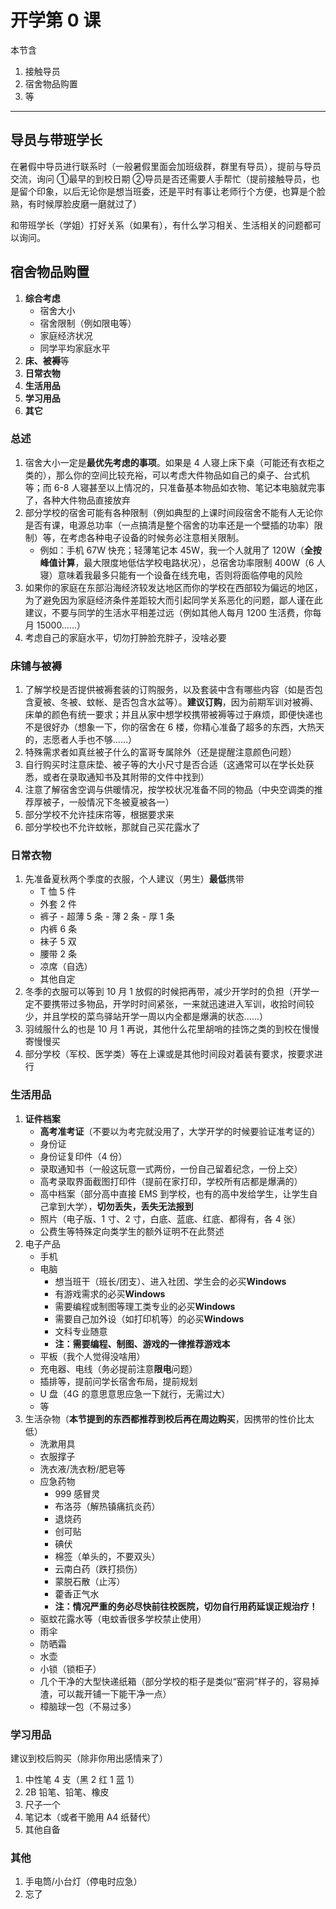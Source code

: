 # 开学第 0 课

本节含

1. 接触导员
2. 宿舍物品购置
3. 等

---

## 导员与带班学长

在暑假中导员进行联系时（一般暑假里面会加班级群，群里有导员），提前与导员交流，询问
➀最早的到校日期
②导员是否还需要人手帮忙（提前接触导员，也是留个印象，以后无论你是想当班委，还是平时有事让老师行个方便，也算是个脸熟，有时候厚脸皮磨一磨就过了）

和带班学长（学姐）打好关系（如果有），有什么学习相关、生活相关的问题都可以询问。

## 宿舍物品购置

1. **综合考虑**
     - 宿舍大小
     - 宿舍限制（例如限电等）
     - 家庭经济状况
     - 同学平均家庭水平
2. **床、被褥**等
3. **日常衣物**
4. **生活用品**
5. **学习用品**
6. **其它**

### 总述

1. 宿舍大小一定是**最优先考虑的事项**。如果是 4 人寝上床下桌（可能还有衣柜之类的），那么你的空间比较充裕，可以考虑大件物品如自己的桌子、台式机等；而 6-8 人寝甚至以上情况的，只准备基本物品如衣物、笔记本电脑就完事了，各种大件物品直接放弃
2. 部分学校的宿舍可能有各种限制（例如典型的上课时间段宿舍不能有人无论你是否有课，电源总功率（一点搞清是整个宿舍的功率还是一个壁插的功率）限制）等，在考虑各种电子设备的时候务必注意相关限制。
     - 例如：手机 67W 快充；轻薄笔记本 45W，我一个人就用了 120W（**全按峰值计算**，最大限度地低估学校电路状况），总宿舍功率限制 400W（6 人寝）意味着我最多只能有一个设备在线充电，否则将面临停电的风险
3. 如果你的家庭在东部沿海经济较发达地区而你的学校在西部较为偏远的地区，为了避免因为家庭经济条件差距较大而引起同学关系恶化的问题，鄙人谨在此建议，不要与同学的生活水平相差过远（例如其他人每月 1200 生活费，你每月 15000……）
4. 考虑自己的家庭水平，切勿打肿脸充胖子，没啥必要

### 床铺与被褥

1. 了解学校是否提供被褥套装的订购服务，以及套装中含有哪些内容（如是否包含夏被、冬被、蚊帐、是否包含水盆等）。**建议订购**，因为前期军训对被褥、床单的颜色有统一要求；并且从家中想学校携带被褥等过于麻烦，即便快递也不是很好办（想象一下，你的宿舍在 6 楼，你精心准备了超多的东西，大热天的，志愿者人手也不够……）
2. 特殊需求者如真丝被子什么的富哥专属除外（还是提醒注意颜色问题）
3. 自行购买时注意床垫、被子等的大小尺寸是否合适（这通常可以在学长处获悉，或者在录取通知书及其附带的文件中找到）
4. 注意了解宿舍空调与供暖情况，按学校状况准备不同的物品（中央空调类的推荐厚被子，一般情况下冬被夏被各一）
5. 部分学校不允许挂床帘等，根据要求来
6. 部分学校也不允许蚊帐，那就自己买花露水了

### 日常衣物

1. 先准备夏秋两个季度的衣服，个人建议（男生）**最低**携带
     - T 恤 5 件
     - 外套 2 件
     - 裤子
            - 超薄 5 条
            - 薄 2 条
            - 厚 1 条
     - 内裤 6 条
     - 袜子 5 双
     - 腰带 2 条
     - 凉席（自选）
     - 其他自定
2. 冬季的衣服可以等到 10 月 1 放假的时候把再带，减少开学时的负担（开学一定不要携带过多物品，开学时时间紧张，一来就迅速进入军训，收拾时间较少，并且学校的菜鸟驿站开学一周以内全都是爆满的状态……）
3. 羽绒服什么的也是 10 月 1 再说，其他什么花里胡哨的挂饰之类的到校在慢慢寄慢慢买
4. 部分学校（军校、医学类）等在上课或是其他时间段对着装有要求，按要求进行

### 生活用品

1. **证件档案**
    - **高考准考证**（不要以为考完就没用了，大学开学的时候要验证准考证的）
    - 身份证
    - 身份证复印件（4 份）
    - 录取通知书（一般这玩意一式两份，一份自己留着纪念，一份上交）
    - 高考录取界面截图打印件（提前在家打印，学校所有店都是爆满的）
    - 高中档案（部分高中直接 EMS 到学校，也有的高中发给学生，让学生自己拿到大学），**切勿丢失，丢失无法报到**
    - 照片（电子版、1 寸、2 寸，白底、蓝底、红底、都得有，各 4 张）
    - 公费生等特殊定向类学生的额外证明不在此赘述
2. 电子产品
    - 手机
    - 电脑
        - 想当班干（班长/团支）、进入社团、学生会的必买**Windows**
        - 有游戏需求的必买**Windows**
        - 需要编程或制图等理工类专业的必买**Windows**
        - 需要自己加外设（如打印机等）的必买**Windows**
        - 文科专业随意
        - **注：需要编程、制图、游戏的一律推荐游戏本**
    - 平板（我个人觉得没啥用）
    - 充电器、电线（务必提前注意**限电**问题）
    - 插排等，提前问学长宿舍布局，提前规划
    - U 盘（4G 的意思意思应急一下就行，无需过大）
    - 等
3. 生活杂物（**本节提到的东西都推荐到校后再在周边购买**，因携带的性价比太低）
    - 洗漱用具
    - 衣服撑子
    - 洗衣液/洗衣粉/肥皂等
    - 应急药物
        - 999 感冒灵
        - 布洛芬（解热镇痛抗炎药）
        - 退烧药
        - 创可贴
        - 碘伏
        - 棉签（单头的，不要双头）
        - 云南白药（跌打损伤）
        - 蒙脱石散（止泻）
        - 藿香正气水
        - **注：情况严重的务必尽快前往校医院，切勿自行用药延误正规治疗！**
    - 驱蚊花露水等（电蚊香很多学校禁止使用）
    - 雨伞
    - 防晒霜
    - 水壶
    - 小锁（锁柜子）
    - 几个干净的大型快递纸箱（部分学校的柜子是类似“窑洞”样子的，容易掉渣，可以裁开铺一下能干净一点）
    - 樟脑球一包（不易过多）

### 学习用品

建议到校后购买（除非你用出感情来了）

1. 中性笔 4 支（黑 2 红 1 蓝 1）
2. 2B 铅笔、铅笔、橡皮
3. 尺子一个
4. 笔记本（或者干脆用 A4 纸替代）
5. 其他自备

### 其他

1. 手电筒/小台灯（停电时应急）
2. 忘了
